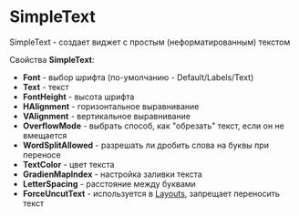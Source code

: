 # SimpleText

SimpleText - создает виджет с простым (неформатированным) текстом

Свойства **SimpleText**:

* **Font** - выбор шрифта (по-умолчанию - Default/Labels/Text)
* **Text** - текст
* **FontHeight** - высота шрифта
* **HAlignment** - горизонтальное выравнивание
* **VAlignment** - вертикальное выравнивание
* **OverflowMode** - выбрать способ, как "обрезать" текст, если он не вмещается
* **WordSplitAllowed** - разрешать ли дробить слова на буквы при переносе
* **TextColor** - цвет текста
* **GradienMapIndex** - настройка заливки текста
* **LetterSpacing** - расстояние между буквами
* **ForceUncutText** - используется в [Layouts](), запрещает переносить текст
